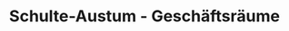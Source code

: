 ---
title: "Schulte-Austum - Geschäftsräume"
url: /emsdetten/schulte-austum-geschaeftsraeume/
shop: Bestattungen
---